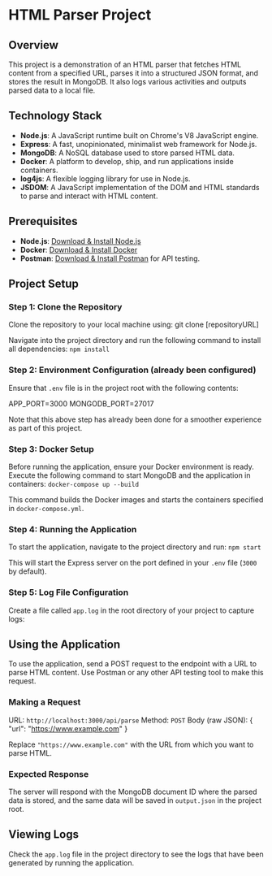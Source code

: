 # HTML Parser Project

## Overview
This project is a demonstration of an HTML parser that fetches HTML content from a specified URL, parses it into a structured JSON format, and stores the result in MongoDB. It also logs various activities and outputs parsed data to a local file.

## Technology Stack
- **Node.js**: A JavaScript runtime built on Chrome's V8 JavaScript engine.
- **Express**: A fast, unopinionated, minimalist web framework for Node.js.
- **MongoDB**: A NoSQL database used to store parsed HTML data.
- **Docker**: A platform to develop, ship, and run applications inside containers.
- **log4js**: A flexible logging library for use in Node.js.
- **JSDOM**: A JavaScript implementation of the DOM and HTML standards to parse and interact with HTML content.

## Prerequisites
- **Node.js**: [Download & Install Node.js](https://nodejs.org/en/download/)
- **Docker**: [Download & Install Docker](https://www.docker.com/products/docker-desktop)
- **Postman**: [Download & Install Postman](https://www.postman.com/downloads/) for API testing.

## Project Setup

### Step 1: Clone the Repository
Clone the repository to your local machine using:
git clone [repositoryURL]

Navigate into the project directory and run the following command to install all dependencies:
`npm install`

### Step 2: Environment Configuration (already been configured)
Ensure that `.env` file is in the project root with the following contents:

APP_PORT=3000
MONGODB_PORT=27017

Note that this above step has already been done for a smoother experience as part of this project. 

### Step 3: Docker Setup
Before running the application, ensure your Docker environment is ready. Execute the following command to start MongoDB and the application in containers:
`docker-compose up --build`

This command builds the Docker images and starts the containers specified in `docker-compose.yml`.

### Step 4: Running the Application
To start the application, navigate to the project directory and run:
`npm start`

This will start the Express server on the port defined in your `.env` file (`3000` by default).

### Step 5: Log File Configuration
Create a file called `app.log` in the root directory of your project to capture logs:

## Using the Application
To use the application, send a POST request to the endpoint with a URL to parse HTML content. Use Postman or any other API testing tool to make this request.

### Making a Request
URL: `http://localhost:3000/api/parse`
Method: `POST`
Body (raw JSON):
{
"url": "https://www.example.com"
}

Replace `"https://www.example.com"` with the URL from which you want to parse HTML.

### Expected Response
The server will respond with the MongoDB document ID where the parsed data is stored, and the same data will be saved in `output.json` in the project root.

## Viewing Logs
Check the `app.log` file in the project directory to see the logs that have been generated by running the application.
